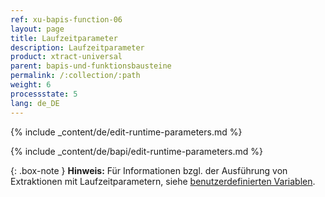 ```yaml
---
ref: xu-bapis-function-06
layout: page
title: Laufzeitparameter
description: Laufzeitparameter
product: xtract-universal
parent: bapis-und-funktionsbausteine
permalink: /:collection/:path
weight: 6
processstate: 5
lang: de_DE
---
```


{% include _content/de/edit-runtime-parameters.md %}

{% include _content/de/bapi/edit-runtime-parameters.md %}


{: .box-note }
**Hinweis:** Für Informationen bzgl. der Ausführung von Extraktionen mit Laufzeitparametern, siehe [benutzerdefinierten Variablen](../fortgeschrittene-techniken/benutzerdefinierte-variablen).
